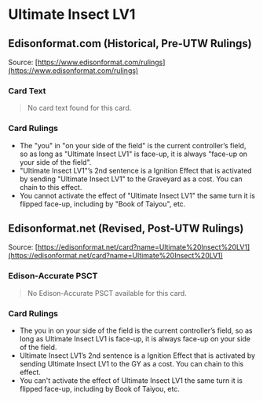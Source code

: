 # Ultimate Insect LV1

## Edisonformat.com (Historical, Pre-UTW Rulings)

Source: [https://www.edisonformat.com/rulings](https://www.edisonformat.com/rulings)

### Card Text

> No card text found for this card.

### Card Rulings

*   The "you" in "on your side of the field" is the current controller’s field, so as long as "Ultimate Insect LV1" is face-up, it is always "face-up on your side of the field".
*   "Ultimate Insect LV1"’s 2nd sentence is a Ignition Effect that is activated by sending "Ultimate Insect LV1" to the Graveyard as a cost. You can chain to this effect.
*   You cannot activate the effect of "Ultimate Insect LV1" the same turn it is flipped face-up, including by "Book of Taiyou", etc.

## Edisonformat.net (Revised, Post-UTW Rulings)

Source: [https://edisonformat.net/card?name=Ultimate%20Insect%20LV1](https://edisonformat.net/card?name=Ultimate%20Insect%20LV1)

### Edison-Accurate PSCT

> No Edison-Accurate PSCT available for this card.

### Card Rulings

*   The you in on your side of the field is the current controller’s field, so as long as Ultimate Insect LV1 is face-up, it is always face-up on your side of the field.
*   Ultimate Insect LV1’s 2nd sentence is a Ignition Effect that is activated by sending Ultimate Insect LV1 to the GY as a cost. You can chain to this effect.
*   You can't activate the effect of Ultimate Insect LV1 the same turn it is flipped face-up, including by Book of Taiyou, etc.
            